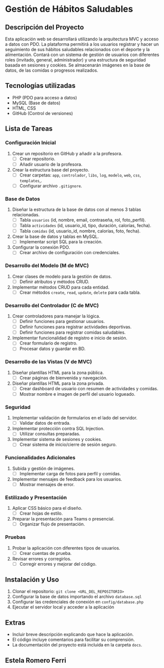 # Gestión de Hábitos Saludables

## Descripción del Proyecto
Esta aplicación web se desarrollará utilizando la arquitectura MVC y acceso a datos con PDO. La plataforma permitirá a los usuarios registrar y hacer un seguimiento de sus hábitos saludables relacionados con el deporte y la alimentación. Contará con un sistema de gestión de usuarios con diferentes roles (invitado, general, administrador) y una estructura de seguridad basada en sesiones y cookies. Se almacenarán imágenes en la base de datos, de las comidas o progresos realizados. 

## Tecnologías utilizadas
- PHP (PDO para acceso a datos)
- MySQL (Base de datos)
- HTML, CSS
- GitHub (Control de versiones)

## Lista de Tareas

### Configuración Inicial
1. Crear un repositorio en GitHub y añadir a la profesora.
    - [ ] Crear repositorio.
    - [ ] Añadir usuario de la profesora.
2. Crear la estructura base del proyecto.
    - [ ] Crear carpetas: `app`, `controlador`, `libs`, `log`, `modelo`, `web`, `css`, `templates`,.
    - [ ] Configurar archivo `.gitignore`.

### Base de Datos
1. Diseñar la estructura de la base de datos con al menos 3 tablas relacionadas.
    - [ ] Tabla `usuarios` (id, nombre, email, contraseña, rol, foto_perfil).
    - [ ] Tabla `actividades` (id, usuario_id, tipo, duración, calorías, fecha).
    - [ ] Tabla `comidas` (id, usuario_id, nombre, calorías, foto, fecha).
2. Crear la base de datos y tablas en MySQL.
    - [ ] Implementar script SQL para la creación.
3. Configurar la conexión PDO.
    - [ ] Crear archivo de configuración con credenciales.

### Desarrollo del Modelo (M de MVC)
1. Crear clases de modelo para la gestión de datos.
    - [ ] Definir atributos y métodos CRUD. 
2. Implementar métodos CRUD para cada entidad.
    - [ ] Crear métodos `create`, `read`, `update`, `delete` para cada tabla.

### Desarrollo del Controlador (C de MVC)
1. Crear controladores para manejar la lógica.
    - [ ] Definir funciones para gestionar usuarios.
    - [ ] Definir funciones para registrar actividades deportivas.
    - [ ] Definir funciones para registrar comidas saludables.
2. Implementar funcionalidad de registro e inicio de sesión.
    - [ ] Crear formulario de registro.
    - [ ] Procesar datos y guardar en BD.

### Desarrollo de las Vistas (V de MVC)
1. Diseñar plantillas HTML para la zona pública.
    - [ ] Crear páginas de bienvenida y navegación.
2. Diseñar plantillas HTML para la zona privada.
    - [ ] Crear dashboard de usuario con resumen de actividades y comidas.
    - [ ] Mostrar nombre e imagen de perfil del usuario logueado.

### Seguridad
1. Implementar validación de formularios en el lado del servidor.
    - [ ] Validar datos de entrada.
2. Implementar protección contra SQL Injection.
    - [ ] Utilizar consultas preparadas.
3. Implementar sistema de sesiones y cookies.
    - [ ] Crear sistema de inicio/cierre de sesión seguro.

### Funcionalidades Adicionales
1. Subida y gestión de imágenes.
    - [ ] Implementar carga de fotos para perfil y comidas.
2. Implementar mensajes de feedback para los usuarios.
    - [ ] Mostrar mensajes de error.

### Estilizado y Presentación
1. Aplicar CSS básico para el diseño.
    - [ ] Crear hojas de estilo.
2. Preparar la presentación para Teams o presencial.
    - [ ] Organizar flujo de presentación.

### Pruebas
1. Probar la aplicación con diferentes tipos de usuarios.
    - [ ] Crear cuentas de prueba.
2. Revisar errores y corregirlos.
    - [ ] Corregir errores y mejorar del código.

## Instalación y Uso
1. Clonar el repositorio: `git clone <URL_DEL_REPOSITORIO>`
2. Configurar la base de datos importando el archivo `database.sql`
3. Configurar las credenciales de conexión en `config/database.php`
4. Ejecutar el servidor local y acceder a la aplicación

## Extras
- Incluir breve descripción explicando que hace la aplicación. 
- El código incluye comentarios para facilitar su comprensión.
- La documentación del proyecto está incluida en la carpeta `docs`.

## Estela Romero Ferri


